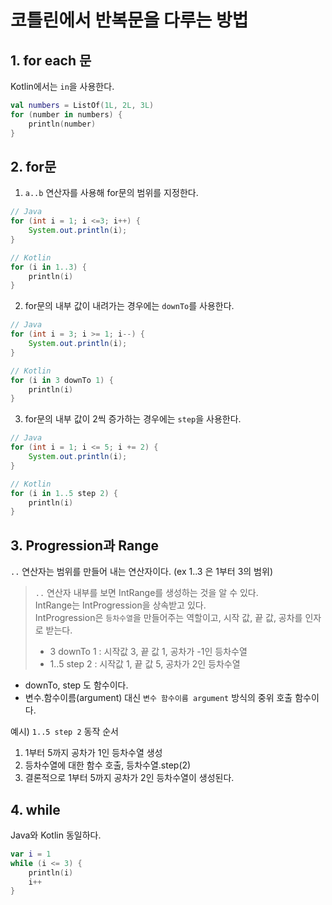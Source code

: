 # 코틀린에서 반복문을 다루는 방법
## 1. for each 문
Kotlin에서는 `in`을 사용한다.
```kotlin
val numbers = ListOf(1L, 2L, 3L)
for (number in numbers) {
    println(number)
}
```

## 2. for문
1. `a..b` 연산자를 사용해 for문의 범위를 지정한다.  
```Java
// Java
for (int i = 1; i <=3; i++) {
    System.out.println(i);
}
```
```kotlin
// Kotlin
for (i in 1..3) {
    println(i)
}
```
2. for문의 내부 값이 내려가는 경우에는 `downTo`를 사용한다.
```Java
// Java
for (int i = 3; i >= 1; i--) {
    System.out.println(i);
}
```
```kotlin
// Kotlin
for (i in 3 downTo 1) {
    println(i)
}
```
3. for문의 내부 값이 2씩 증가하는 경우에는 `step`을 사용한다.
```Java
// Java
for (int i = 1; i <= 5; i += 2) {
    System.out.println(i);
}
```
```kotlin
// Kotlin
for (i in 1..5 step 2) {
    println(i)
}
```

## 3. Progression과 Range
`..` 연산자는 범위를 만들어 내는 연산자이다. (ex 1..3 은 1부터 3의 범위)   
> `..` 연산자 내부를 보면 IntRange를 생성하는 것을 알 수 있다.   
> IntRange는 IntProgression을 상속받고 있다.  
> IntProgression은 `등차수열`을 만들어주는 역할이고, 시작 값, 끝 값, 공차를 인자로 받는다.  
> * 3 downTo 1 : 시작값 3, 끝 값 1, 공차가 -1인 등차수열
> * 1..5 step 2 : 시작값 1, 끝 값 5, 공차가 2인 등차수열
* downTo, step 도 함수이다.
* 변수.함수이름(argument) 대신 `변수 함수이름 argument` 방식의 중위 호출 함수이다.

예시) `1..5 step 2` 동작 순서
1. 1부터 5까지 공차가 1인 등차수열 생성
2. 등차수열에 대한 함수 호출, 등차수열.step(2)
3. 결론적으로 1부터 5까지 공차가 2인 등차수열이 생성된다.

## 4. while
Java와 Kotlin 동일하다.
```kotlin
var i = 1
while (i <= 3) {
    println(i)
    i++
}
```
